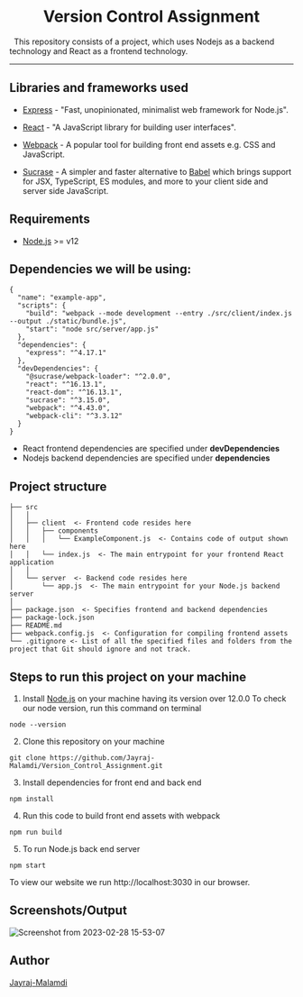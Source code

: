 <h1 align="center">Version Control Assignment</h1> 
This repository consists of a project, which uses Nodejs as a backend technology and React as a frontend technology.

___

## Libraries and frameworks used

- [Express](https://expressjs.com/) - "Fast, unopinionated, minimalist web framework for Node.js".

- [React](https://reactjs.org/) - "A JavaScript library for building user interfaces".

- [Webpack](https://www.npmjs.com/package/webpack) - A popular tool for building
front end assets e.g. CSS and JavaScript.

- [Sucrase](https://www.npmjs.com/package/sucrase) - A simpler and faster alternative to [Babel](https://babeljs.io/) which brings support for JSX, TypeScript, ES modules, and more to your client side and server side JavaScript.

## Requirements

- [Node.js](https://nodejs.org/en/download/) >= v12


## Dependencies we will be using:
```
{
  "name": "example-app",
  "scripts": {
    "build": "webpack --mode development --entry ./src/client/index.js --output ./static/bundle.js",
    "start": "node src/server/app.js"
  },
  "dependencies": {
    "express": "^4.17.1"
  },
  "devDependencies": {
    "@sucrase/webpack-loader": "^2.0.0",
    "react": "^16.13.1",
    "react-dom": "^16.13.1",
    "sucrase": "^3.15.0",
    "webpack": "^4.43.0",
    "webpack-cli": "^3.3.12"
  }
}
```
- React frontend dependencies are specified under **devDependencies**
- Nodejs backend dependencies are specified under **dependencies**

## Project structure

```
├── src
│   │
│   ├── client  <- Frontend code resides here
│   │   ├── components
│   │   │   └── ExampleComponent.js  <- Contains code of output shown here
│   │   └── index.js  <- The main entrypoint for your frontend React application
│   │
│   └── server  <- Backend code resides here
│       └── app.js  <- The main entrypoint for your Node.js backend server
│
├── package.json  <- Specifies frontend and backend dependencies
├── package-lock.json
├── README.md
├── webpack.config.js  <- Configuration for compiling frontend assets
└── .gitignore <- List of all the specified files and folders from the project that Git should ignore and not track.
```

## Steps to run this project on your machine
1. Install [Node.js](https://nodejs.org/en/download/) on your machine having its version over 12.0.0
To check our node version, run this command on terminal
```
node --version       
```
2. Clone this repository on your machine
```
git clone https://github.com/Jayraj-Malamdi/Version_Control_Assignment.git
```
3. Install dependencies for front end and back end
```
npm install
```
4. Run this code to build front end assets with webpack
```
npm run build
```
5. To run Node.js back end server
```
npm start
```

To view our website we run http://localhost:3030 in our browser.

## Screenshots/Output
![Screenshot from 2023-02-28 15-53-07](https://user-images.githubusercontent.com/122361229/221826309-2e060375-b355-4824-8035-0f0b35e887ce.png)

## Author

[Jayraj-Malamdi](https://github.com/Jayraj-Malamdi)

